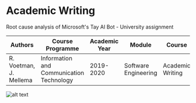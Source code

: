 # Academic Writing

Root cause analysis of Microsoft's Tay AI Bot - University assignment 

|Authors | Course Programme | Academic Year | Module | Course | Pubication Date | Grade |
| --- | --- | --- | --- |--- |--- |--- |
| R. Voetman, J. Mellema | Information and Communication Technology | 2019-2020 | Software Engineering | Academic Writing | March 29, 2020 | 95 / 100 (A+) |


![alt text](https://cms.qz.com/wp-content/uploads/2016/03/microsoft_tai.png?w=1200&h=900&crop=1&strip=all&quality=75)
